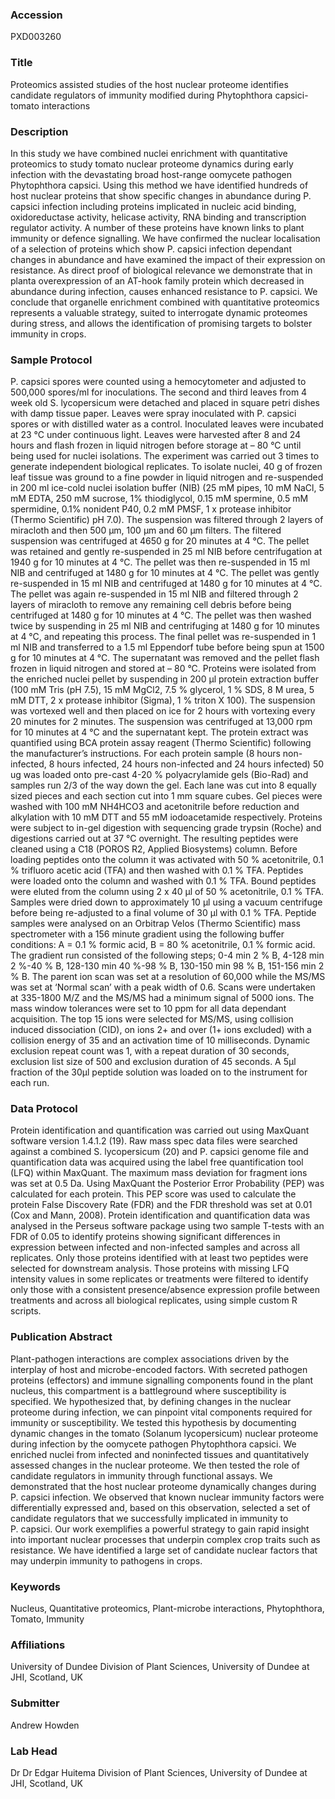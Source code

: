 ### Accession
PXD003260

### Title
Proteomics assisted studies of the host nuclear proteome identifies candidate regulators of immunity modified during Phytophthora capsici-tomato interactions

### Description
In this study we have combined nuclei enrichment with quantitative proteomics to study tomato nuclear proteome dynamics during early infection with the devastating broad host-range oomycete pathogen Phytophthora capsici. Using this method we have identified hundreds of host nuclear proteins that show specific changes in abundance during P. capsici infection including proteins implicated in nucleic acid binding, oxidoreductase activity, helicase activity, RNA binding and transcription regulator activity. A number of these proteins have known links to plant immunity or defence signalling. We have confirmed the nuclear localisation of a selection of proteins which show P. capsici infection dependant changes in abundance and have examined the impact of their expression on resistance. As direct proof of biological relevance we demonstrate that in planta overexpression of an AT-hook family protein which decreased in abundance during infection, causes enhanced resistance to P. capsici. We conclude that organelle enrichment combined with quantitative proteomics represents a valuable strategy, suited to interrogate dynamic proteomes during stress, and allows the identification of promising targets to bolster immunity in crops.

### Sample Protocol
P. capsici spores were counted using a hemocytometer and adjusted to 500,000 spores/ml for inoculations. The second and third leaves from 4 week old S. lycopersicum were detached and placed in square petri dishes with damp tissue paper. Leaves were spray inoculated with P. capsici spores or with distilled water as a control. Inoculated leaves were incubated at 23 °C under continuous light. Leaves were harvested after 8 and 24 hours and flash frozen in liquid nitrogen before storage at – 80 °C until being used for nuclei isolations. The experiment was carried out 3 times to generate independent biological replicates.   To isolate nuclei, 40 g of frozen leaf tissue was ground to a fine powder in liquid nitrogen and re-suspended in 200 ml ice-cold nuclei isolation buffer (NIB) (25 mM pipes, 10 mM NaCl, 5 mM EDTA, 250 mM sucrose, 1% thiodiglycol, 0.15 mM spermine, 0.5 mM spermidine, 0.1% nonident P40, 0.2 mM PMSF, 1 x protease inhibitor (Thermo Scientific) pH 7.0). The suspension was filtered through 2 layers of miracloth and then 500 µm, 100 µm and 60 µm filters. The filtered suspension was centrifuged at 4650 g for 20 minutes at 4 °C. The pellet was retained and gently re-suspended in 25 ml NIB before centrifugation at 1940 g for 10 minutes at 4 °C. The pellet was then re-suspended in 15 ml NIB and centrifuged at 1480 g for 10 minutes at 4 °C. The pellet was gently re-suspended in 15 ml NIB and centrifuged at 1480 g for 10 minutes at 4 °C. The pellet was again re-suspended in 15 ml NIB and filtered through 2 layers of miracloth to remove any remaining cell debris before being centrifuged at 1480 g for 10 minutes at 4 °C. The pellet was then washed twice by suspending in 25 ml NIB and centrifuging at 1480 g for 10 minutes at 4 °C, and repeating this process. The final pellet was re-suspended in 1 ml NIB and transferred to a 1.5 ml Eppendorf tube before being spun at 1500 g for 10 minutes at 4 °C. The supernatant was removed and the pellet flash frozen in liquid nitrogen and stored at – 80 °C.   Proteins were isolated from the enriched nuclei pellet by suspending in 200 µl protein extraction buffer (100 mM Tris (pH 7.5), 15 mM MgCl2, 7.5 % glycerol, 1 % SDS, 8 M urea, 5 mM DTT, 2 x protease inhibitor (Sigma), 1 % triton X 100). The suspension was vortexed well and then placed on ice for 2 hours with vortexing every 20 minutes for 2 minutes. The suspension was centrifuged at 13,000 rpm for 10 minutes at 4 °C and the supernatant kept. The protein extract was quantified using BCA protein assay reagent (Thermo Scientific) following the manufacturer’s instructions.     For each protein sample (8 hours non-infected, 8 hours infected, 24 hours non-infected and 24 hours infected) 50 ug was loaded onto pre-cast 4-20 % polyacrylamide gels (Bio-Rad) and samples run 2/3 of the way down the gel. Each lane was cut into 8 equally sized pieces and each section cut into 1 mm square cubes. Gel pieces were washed with 100 mM NH4HCO3 and acetonitrile before reduction and alkylation with 10 mM DTT and 55 mM iodoacetamide respectively. Proteins were subject to in-gel digestion with sequencing grade trypsin (Roche) and digestions carried out at 37 °C overnight. The resulting peptides were cleaned using a C18 (POROS R2, Applied Biosystems) column. Before loading peptides onto the column it was activated with 50 % acetonitrile, 0.1 % trifluoro acetic acid (TFA) and then washed with 0.1 % TFA. Peptides were loaded onto the column and washed with 0.1 % TFA. Bound peptides were eluted from the column using 2 x 40 µl of 50 % acetonitrile, 0.1 % TFA. Samples were dried down to approximately 10 µl using a vacuum centrifuge before being re-adjusted to a final volume of 30 µl with 0.1 % TFA.   Peptide samples were analysed on an Orbitrap Velos (Thermo Scientific) mass spectrometer with a 156 minute gradient using the following buffer conditions: A = 0.1 % formic acid, B = 80 % acetonitrile, 0.1 % formic acid. The gradient run consisted of the following steps; 0-4 min 2 % B, 4-128 min 2 %-40 % B, 128-130 min 40 %-98 % B, 130-150 min 98 % B, 151-156 min 2 % B. The parent ion scan was set at a resolution of 60,000 while the MS/MS was set at ‘Normal scan’ with a peak width of 0.6. Scans were undertaken at 335-1800 M/Z and the MS/MS had a minimum signal of 5000 ions. The mass window tolerances were set to 10 ppm for all data dependant acquisition. The top 15 ions were selected for MS/MS, using collision induced dissociation (CID), on ions 2+ and over (1+ ions excluded) with a collision energy of 35 and an activation time of 10 milliseconds. Dynamic exclusion repeat count was 1, with a repeat duration of 30 seconds, exclusion list size of 500 and exclusion duration of 45 seconds. A 5µl fraction of the 30µl peptide solution was loaded on to the instrument for each run.

### Data Protocol
Protein identification and quantification was carried out using MaxQuant software version 1.4.1.2 (19). Raw mass spec data files were searched against a combined S. lycopersicum (20) and P. capsici genome file and quantification data was acquired using the label free quantification tool (LFQ) within MaxQuant. The maximum mass deviation for fragment ions was set at 0.5 Da. Using MaxQuant the Posterior Error Probability (PEP) was calculated for each protein. This PEP score was used to calculate the protein False Discovery Rate (FDR) and the FDR threshold was set at 0.01 (Cox and Mann, 2008). Protein identification and quantification data was analysed in the Perseus software package using two sample T-tests with an FDR of 0.05 to identify proteins showing significant differences in expression between infected and non-infected samples and across all replicates. Only those proteins identified with at least two peptides were selected for downstream analysis. Those proteins with missing LFQ intensity values in some replicates or treatments were filtered to identify only those with a consistent presence/absence expression profile between treatments and across all biological replicates, using simple custom R scripts.

### Publication Abstract
Plant-pathogen interactions are complex associations driven by the interplay of host and microbe-encoded factors. With secreted pathogen proteins (effectors) and immune signalling components found in the plant nucleus, this compartment is a battleground where susceptibility is specified. We hypothesized that, by defining changes in the nuclear proteome during infection, we can pinpoint vital components required for immunity or susceptibility. We tested this hypothesis by documenting dynamic changes in the tomato (Solanum&#xa0;lycopersicum) nuclear proteome during infection by the oomycete pathogen Phytophthora capsici. We enriched nuclei from infected and noninfected tissues and quantitatively assessed changes in the nuclear proteome. We then tested the role of candidate regulators in immunity through functional assays. We demonstrated that the host nuclear proteome dynamically changes during P.&#xa0;capsici infection. We observed that known nuclear immunity factors were differentially expressed and, based on this observation, selected a set of candidate regulators that we successfully implicated in immunity to P.&#xa0;capsici. Our work exemplifies a powerful strategy to gain rapid insight into important nuclear processes that underpin complex crop traits such as resistance. We have identified a large set of candidate nuclear factors that may underpin immunity to pathogens in crops.

### Keywords
Nucleus, Quantitative proteomics, Plant-microbe interactions, Phytophthora, Tomato, Immunity

### Affiliations
University of Dundee
Division of Plant Sciences, University of Dundee at JHI, Scotland, UK

### Submitter
Andrew Howden

### Lab Head
Dr Dr Edgar Huitema
Division of Plant Sciences, University of Dundee at JHI, Scotland, UK


